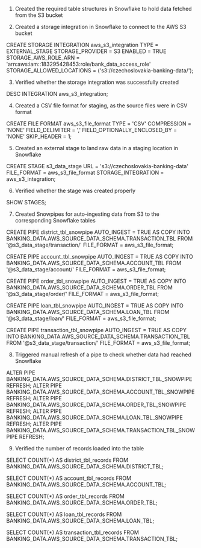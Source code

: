 1. Created the required table structures in Snowflake to hold data fetched from the S3 bucket

2. Created a storage integration in Snowflake to connect to the AWS S3 bucket

CREATE STORAGE INTEGRATION aws_s3_integration 
TYPE = EXTERNAL_STAGE
STORAGE_PROVIDER = S3
ENABLED = TRUE
STORAGE_AWS_ROLE_ARN = 'arn:aws:iam::183295428453:role/bank_data_access_role'
STORAGE_ALLOWED_LOCATIONS = ('s3://czechoslovakia-banking-data/');

3. Verified whether the storage integration was successfully created

DESC INTEGRATION aws_s3_integration;

4. Created a CSV file format for staging, as the source files were in CSV format

CREATE FILE FORMAT aws_s3_file_format
TYPE = 'CSV'
COMPRESSION = 'NONE'
FIELD_DELIMITER = ','
FIELD_OPTIONALLY_ENCLOSED_BY = 'NONE'
SKIP_HEADER = 1;

5.  Created an external stage to land raw data in a staging location in Snowflake

CREATE STAGE s3_data_stage
URL = 's3://czechoslovakia-banking-data'
FILE_FORMAT = aws_s3_file_format
STORAGE_INTEGRATION = aws_s3_integration;

6. Verified whether the stage was created properly

SHOW STAGES;

7. Created Snowpipes for auto-ingesting data from S3 to the corresponding Snowflake tables

CREATE PIPE district_tbl_snowpipe
AUTO_INGEST = TRUE
AS 
COPY INTO BANKING_DATA.AWS_SOURCE_DATA_SCHEMA.TRANSACTION_TBL
FROM '@s3_data_stage/transaction/'
FILE_FORMAT = aws_s3_file_format;

CREATE PIPE account_tbl_snowpipe
AUTO_INGEST = TRUE
AS 
COPY INTO BANKING_DATA.AWS_SOURCE_DATA_SCHEMA.ACCOUNT_TBL
FROM '@s3_data_stage/account/'
FILE_FORMAT = aws_s3_file_format;

CREATE PIPE order_tbl_snowpipe
AUTO_INGEST = TRUE
AS 
COPY INTO BANKING_DATA.AWS_SOURCE_DATA_SCHEMA.ORDER_TBL
FROM '@s3_data_stage/order/'
FILE_FORMAT = aws_s3_file_format;

CREATE PIPE loan_tbl_snowpipe
AUTO_INGEST = TRUE
AS 
COPY INTO BANKING_DATA.AWS_SOURCE_DATA_SCHEMA.LOAN_TBL
FROM '@s3_data_stage/loan/'
FILE_FORMAT = aws_s3_file_format;

CREATE PIPE transaction_tbl_snowpipe
AUTO_INGEST = TRUE
AS 
COPY INTO BANKING_DATA.AWS_SOURCE_DATA_SCHEMA.TRANSACTION_TBL
FROM '@s3_data_stage/transaction/'
FILE_FORMAT = aws_s3_file_format;

8. Triggered manual refresh of a pipe to check whether data had reached Snowflake

ALTER PIPE BANKING_DATA.AWS_SOURCE_DATA_SCHEMA.DISTRICT_TBL_SNOWPIPE REFRESH;
ALTER PIPE BANKING_DATA.AWS_SOURCE_DATA_SCHEMA.ACCOUNT_TBL_SNOWPIPE REFRESH;
ALTER PIPE BANKING_DATA.AWS_SOURCE_DATA_SCHEMA.ORDER_TBL_SNOWPIPE REFRESH;
ALTER PIPE BANKING_DATA.AWS_SOURCE_DATA_SCHEMA.LOAN_TBL_SNOWPIPE REFRESH;
ALTER PIPE BANKING_DATA.AWS_SOURCE_DATA_SCHEMA.TRANSACTION_TBL_SNOWPIPE REFRESH;

9. Verified the number of records loaded into the table

SELECT COUNT(*) AS district_tbl_records
FROM BANKING_DATA.AWS_SOURCE_DATA_SCHEMA.DISTRICT_TBL;

SELECT COUNT(*) AS account_tbl_records
FROM BANKING_DATA.AWS_SOURCE_DATA_SCHEMA.ACCOUNT_TBL;

SELECT COUNT(*) AS order_tbl_records
FROM BANKING_DATA.AWS_SOURCE_DATA_SCHEMA.ORDER_TBL;

SELECT COUNT(*) AS loan_tbl_records
FROM BANKING_DATA.AWS_SOURCE_DATA_SCHEMA.LOAN_TBL;

SELECT COUNT(*) AS transaction_tbl_records
FROM BANKING_DATA.AWS_SOURCE_DATA_SCHEMA.TRANSACTION_TBL;
